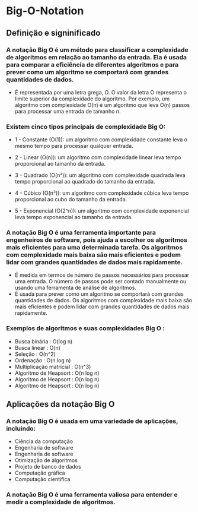 # Big-O-Notation

## Definição e signinificado
### A notação Big O é um método para classificar a complexidade de algoritmos em relação ao tamanho da entrada. Ela é usada para comparar a eficiência de diferentes algoritmos e para prever como um algoritmo se comportará com grandes quantidades de dados.
- É representada por uma letra grega, O. O valor da letra O representa o limite superior da complexidade do algoritmo. Por exemplo, um algoritmo com complexidade O(n) é um algoritmo que leva O(n) passos para processar uma entrada de tamanho n.

### Existem cinco tipos principais de complexidade Big O:

- 1 - Constante (O(1)): um algoritmo com complexidade constante leva o mesmo tempo para processar qualquer entrada.

- 2 - Linear (O(n)): um algoritmo com complexidade linear leva tempo proporcional ao tamanho da entrada.

- 3 - Quadrado (O(n²)): um algoritmo com complexidade quadrada leva tempo proporcional ao quadrado do tamanho da entrada.

- 4 - Cúbico (O(n³)): um algoritmo com complexidade cúbica leva tempo proporcional ao cubo do tamanho da entrada.

- 5 - Exponencial (O(2^n)): um algoritmo com complexidade exponencial leva tempo exponencial ao tamanho da entrada.

### A notação Big O é uma ferramenta importante para engenheiros de software, pois ajuda a escolher os algoritmos mais eficientes para uma determinada tarefa. Os algoritmos com complexidade mais baixa são mais eficientes e podem lidar com grandes quantidades de dados mais rapidamente.
- É medida em termos de número de passos necessários para processar uma entrada. O número de passos pode ser contado manualmente ou usando uma ferramenta de análise de algoritmos.
- É usada para prever como um algoritmo se comportará com grandes quantidades de dados. Os algoritmos com complexidade mais baixa são mais eficientes e podem lidar com grandes quantidades de dados mais rapidamente.

### Exemplos de algoritmos e suas complexidades Big O :
- Busca binária : O(log n)
- Busca linear : O(n)
- Seleção : O(n^2)
- Ordenação : O(n log n)
- Multiplicação matricial : O(n^3)
- Algoritmo de Heapsort : O(n log n)
- Algoritmo de Heapsort : O(n log n)
- Algoritmo de Heapsort : O(n log n)

## Aplicações da notação Big O
### A notação Big O é usada em uma variedade de aplicações, incluindo:
- Ciência da computação
- Engenharia de software
- Engenharia de software
- Otimização de algoritmos
- Projeto de banco de dados
- Computação gráfica
- Computação científica

### A notação Big O é uma ferramenta valiosa para entender e medir a complexidade de algoritmos.
